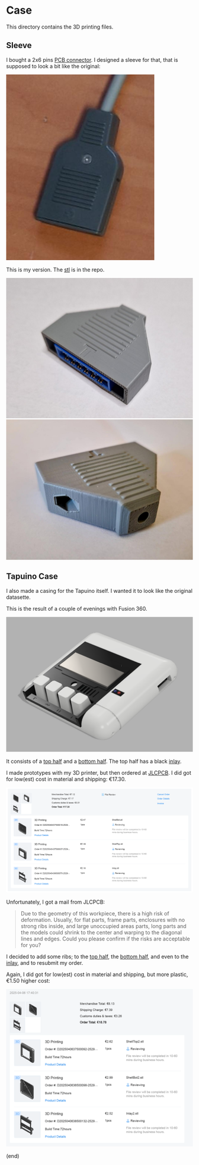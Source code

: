 # Case

This directory contains the 3D printing files.


## Sleeve

I bought a 2x6 pins [PCB connector](https://www.aliexpress.com/item/33015746310.html).
I designed a sleeve for that, that is supposed to look a bit like the original:

![original](sleeve-orig.jpg)

This is my version.
The [stl](sleeve-square.stl) is in the repo.


![mine front](sleeve-square.jpg) ![mine back](sleeve-square-back.jpg) 



## Tapuino Case

I also made a casing for the Tapuino itself.
I wanted it to look like the original datasette.

This is the result of a couple of evenings with Fusion 360.

![shell](shell.png)

It consists of a [top half](ShellTop.stl) and a [bottom half](ShellBot.stl).
The top half has a black [inlay](Inlay.stl).

I made prototypes with my 3D printer, but then ordered at [JLCPCB](https://jlcpcb.com/DMP).
I did got for low(est) cost in material and shipping: €17.30.

![total cost](totalcost.png)


Unfortunately, I got a mail from JLCPCB:

> Due to the geometry of this workpiece, there is a high risk of deformation.
> Usually, for flat parts, frame parts, enclosures with no strong ribs inside, and large unoccupied areas parts, long parts and the models could shrink to the center and warping to the diagonal lines and edges.
> Could you please confirm if the risks are acceptable for you?

I decided to add some ribs; to the [top half](ShellTop2.stl), the [bottom half](ShellBot2.stl), and even to the [inlay](Inlay2.stl),
and to resubmit my order.

Again, I did got for low(est) cost in material and shipping, but more plastic, €1.50 higher cost:

![total cost v2](totalcost2.png)



(end)
